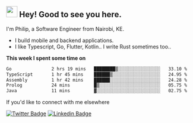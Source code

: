 <h2><img src="https://slackmojis.com/emojis/3643-cool-doge/download" width="30"/> Hey! Good to see you here.</h2>

<p>I'm Philip, a Software Engineer from Nairobi, KE. 

- I build mobile and backend applications.
- I like Typescript, Go, Flutter, Kotlin.. I write Rust sometimes too..</p>

**This week I spent some time on**
<!--START_SECTION:waka-->

```txt
Go               2 hrs 19 mins   ████████▒░░░░░░░░░░░░░░░░   33.10 %
TypeScript       1 hr 45 mins    ██████▒░░░░░░░░░░░░░░░░░░   24.95 %
Assembly         1 hr 42 mins    ██████░░░░░░░░░░░░░░░░░░░   24.28 %
Prolog           24 mins         █▒░░░░░░░░░░░░░░░░░░░░░░░   05.75 %
Java             11 mins         ▓░░░░░░░░░░░░░░░░░░░░░░░░   02.75 %
```

<!--END_SECTION:waka-->

If you'd like to connect with me elsewhere

[![Twitter Badge](https://img.shields.io/badge/-Twitter-1ca0f1?style=flat-square&labelColor=1ca0f1&logo=twitter&logoColor=white&link=https://twitter.com/_diogorodrigues)](https://twitter.com/kimathiphil)  [![Linkedin Badge](https://img.shields.io/badge/-LinkedIn-blue?style=flat-square&logo=Linkedin&logoColor=white&link=https://www.linkedin.com/in/philip-kimathi-2604a9114/)](https://www.linkedin.com/in/philip-kimathi-2604a9114/)
